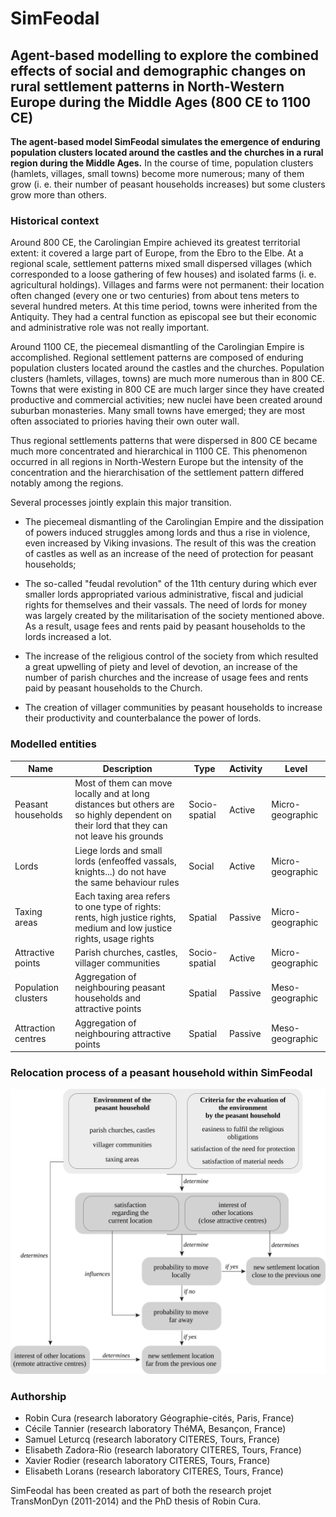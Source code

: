 # SimFeodal
## Agent-based modelling to explore the combined effects of social and demographic changes on rural settlement patterns in North-Western Europe during the Middle Ages (800 CE to 1100 CE)

**The agent-based model SimFeodal simulates the emergence of enduring population clusters located around the castles and the churches in a rural region during the Middle Ages.**  In the course of time, population clusters (hamlets, villages, small towns) become more numerous; many of them grow (i. e. their number of peasant households increases) but some clusters grow more than others.


### Historical context

Around 800 CE, the Carolingian Empire achieved its greatest territorial extent: it covered a large part of Europe, from the Ebro to the Elbe. At a regional scale, settlement patterns mixed small dispersed villages (which corresponded to a loose gathering of few houses) and isolated farms (i. e. agricultural holdings). Villages and farms were not permanent: their location often changed (every one or two centuries) from about tens meters to several hundred meters. At this time period, towns were inherited from the Antiquity. They had a central function as episcopal see but their economic and administrative role was not really important.

Around 1100 CE, the piecemeal dismantling of the Carolingian Empire is accomplished. Regional settlement patterns are composed of enduring population clusters located around the castles and the churches. Population clusters (hamlets, villages, towns) are much more numerous than in 800 CE. Towns that were existing in 800 CE are much larger since they have created productive and commercial activities; new nuclei have been created around suburban monasteries. Many small towns have emerged; they are most often associated to priories having their own outer wall.

Thus regional settlements patterns that were dispersed in 800 CE became much more concentrated and hierarchical in 1100 CE. This phenomenon occurred in all regions in North-Western Europe but the intensity of the concentration and the hierarchisation of the settlement pattern differed notably among the regions.

Several processes jointly explain this major transition.

* The piecemeal dismantling of the Carolingian Empire and the dissipation of powers induced  struggles among lords and thus a rise in violence, even increased by Viking invasions. The result of this was the creation of castles as well as an increase of the need of protection for peasant households;

* The so-called "feudal revolution" of the 11th century during which ever smaller lords appropriated various administrative, fiscal and judicial rights for themselves and their vassals. The need of lords for money was largely created by the militarisation of the society mentioned above. As a result, usage fees and rents paid by peasant households to the lords increased a lot.

* The increase of the religious control of the society from which resulted a great upwelling of piety and level of devotion, an increase of the number of parish churches and the increase of usage fees and rents paid by peasant households to the Church.

* The creation of villager communities by peasant households to increase their productivity and counterbalance the power of lords.


### Modelled entities

| Name  | Description | Type  | Activity | Level |
| ------------- | ------------- | ------------- | ------------- | ------------- |
| Peasant households | Most of them can move locally and at long distances but others are so highly dependent on their lord that they can not leave his grounds| Socio-spatial | Active | Micro-geographic |
| Lords  | Liege lords and small lords (enfeoffed vassals, knights...) do not have the same behaviour rules | Social | Active | Micro-geographic |
| Taxing areas  | Each taxing area refers to one type of rights: rents, high justice rights, medium and low justice rights, usage rights | Spatial | Passive | Micro-geographic |
| Attractive points  | Parish churches, castles, villager communities  |  Socio-spatial | Active | Micro-geographic |
| Population clusters  | Aggregation of neighbouring peasant households and attractive points |  Spatial | Passive | Meso-geographic |
| Attraction centres  | Aggregation of neighbouring attractive points |  Spatial | Passive | Meso-geographic |

### Relocation process of a peasant household within SimFeodal

![Relocation process of a peasant household](PH-movingrules.png)

### Authorship
- Robin Cura (research laboratory Géographie-cités, Paris, France)
- Cécile Tannier (research laboratory ThéMA, Besançon, France)
- Samuel Leturcq (research laboratory CITERES, Tours, France)
- Elisabeth Zadora-Rio (research laboratory CITERES, Tours, France)
- Xavier Rodier (research laboratory CITERES, Tours, France)
- Elisabeth Lorans (research laboratory CITERES, Tours, France)

SimFeodal has been created as part of both the research projet TransMonDyn (2011-2014) and the PhD thesis of Robin Cura.
